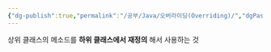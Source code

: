 ```yaml
---
{"dg-publish":true,"permalink":"/공부/Java/오버라이딩(Overriding)/","dgPassFrontmatter":true}
---
```



상위 클래스의 메소드를 **하위 클래스에서 재정의** 해서 사용하는 것

